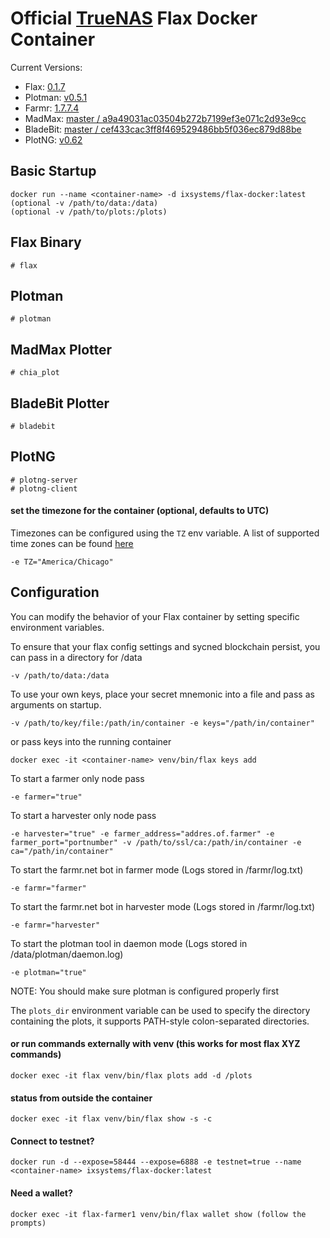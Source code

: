 # Official [TrueNAS](https://www.truenas.com) Flax Docker Container

Current Versions:

* Flax: [0.1.7](https://github.com/Flax-Network/flax-blockchain/)
* Plotman: [v0.5.1](https://github.com/ericaltendorf/plotman/)
* Farmr: [1.7.7.4](https://github.com/joaquimguimaraes/farmr/)
* MadMax: [master / a9a49031ac03504b272b7199ef3e071c2d93e9cc](https://github.com/madMAx43v3r/chia-plotter/)
* BladeBit: [master / cef433cac3ff8f469529486bb5f036ec879d88be](https://github.com/harold-b/bladebit/)
* PlotNG: [v0.62](https://github.com/maded2/plotng)

## Basic Startup
```
docker run --name <container-name> -d ixsystems/flax-docker:latest
(optional -v /path/to/data:/data)
(optional -v /path/to/plots:/plots)
```

## Flax Binary
```
# flax 
```

## Plotman
```
# plotman
```

## MadMax Plotter
```
# chia_plot
```

## BladeBit Plotter
```
# bladebit
```

## PlotNG
```
# plotng-server
# plotng-client
```

#### set the timezone for the container (optional, defaults to UTC)
Timezones can be configured using the `TZ` env variable. A list of supported time zones can be found [here](http://manpages.ubuntu.com/manpages/focal/man3/DateTime::TimeZone::Catalog.3pm.html)
```
-e TZ="America/Chicago"
```
## Configuration

You can modify the behavior of your Flax container by setting specific environment variables.

To ensure that your flax config settings and sycned blockchain persist, you can pass in a directory for /data
```
-v /path/to/data:/data
```

To use your own keys, place your secret mnemonic into a file and pass as arguments on startup.
```
-v /path/to/key/file:/path/in/container -e keys="/path/in/container"
```
or pass keys into the running container
```
docker exec -it <container-name> venv/bin/flax keys add
```

To start a farmer only node pass
```
-e farmer="true"
```

To start a harvester only node pass
```
-e harvester="true" -e farmer_address="addres.of.farmer" -e farmer_port="portnumber" -v /path/to/ssl/ca:/path/in/container -e ca="/path/in/container"
```

To start the farmr.net bot in farmer mode (Logs stored in /farmr/log.txt)
```
-e farmr="farmer"
```

To start the farmr.net bot in harvester mode (Logs stored in /farmr/log.txt)
```
-e farmr="harvester"
```

To start the plotman tool in daemon mode (Logs stored in /data/plotman/daemon.log)
```
-e plotman="true"
```
NOTE: You should make sure plotman is configured properly first


The `plots_dir` environment variable can be used to specify the directory containing the plots, it supports PATH-style colon-separated directories.

#### or run commands externally with venv (this works for most flax XYZ commands)
```
docker exec -it flax venv/bin/flax plots add -d /plots
```

#### status from outside the container
```
docker exec -it flax venv/bin/flax show -s -c
```

#### Connect to testnet?
```
docker run -d --expose=58444 --expose=6888 -e testnet=true --name <container-name> ixsystems/flax-docker:latest
```

#### Need a wallet?
```
docker exec -it flax-farmer1 venv/bin/flax wallet show (follow the prompts)
```
